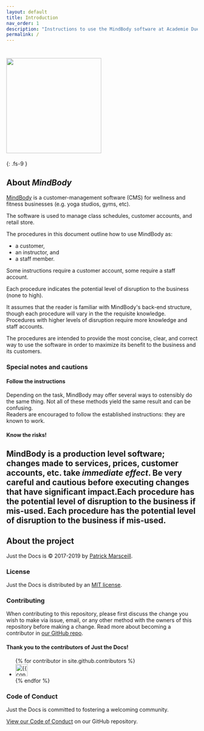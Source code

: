 ```yaml
---
layout: default
title: Introduction 
nav_order: 1
description: "Instructions to use the MindBody software at Academie Duello"
permalink: /
---
```


# <img src="http://github.com/clintonbf/Lynns-and-Clints-doc-project/blob/gh-pages/assets/images/MB-Logo-1.png?raw=true" width="250››" height="250"/> 
{: .fs-9 }

## About _MindBody_

[MindBody](http://mindbody.io) is a customer-management software (CMS) for wellness and fitness businesses (e.g. yoga studios, gyms, etc).

The software is used to manage class schedules, customer accounts, and retail store.

The procedures in this document outline how to use MindBody as:
- a customer,
- an instructor, and
- a staff member.

Some instructions require a customer account, some require a staff account.

Each procedure indicates the potential level of disruption to the business (none to high). 

It assumes that the reader is familiar with MindBody's back-end structure, though each procedure will vary in the the requisite knowledge.  
Procedures with higher levels of disruption require more knowledge and staff accounts.

The procedures are intended to provide the most concise, clear, and correct way to use the software in order to maximize its benefit to the business and its customers.

### Special notes and cautions

#### Follow the instructions
Depending on the task, MindBody may offer several ways to ostensibly do the same thing. Not all of these methods yield the same result and can be confusing.  
Readers are encouraged to follow the established instructions: they are known to work.

#### Know the risks!
MindBody is a production level software; changes made to services, prices, customer accounts, etc. take _immediate effect_. 
Be very careful and cautious before executing changes that have significant impact.Each procedure has the potential level of disruption to the business if mis-used.
Each procedure has the potential level of disruption to the business if mis-used.
---

## About the project

Just the Docs is &copy; 2017-2019 by [Patrick Marsceill](http://patrickmarsceill.com).

### License

Just the Docs is distributed by an [MIT license](https://github.com/pmarsceill/just-the-docs/tree/master/LICENSE.txt).

### Contributing

When contributing to this repository, please first discuss the change you wish to make via issue,
email, or any other method with the owners of this repository before making a change. Read more about becoming a contributor in [our GitHub repo](https://github.com/pmarsceill/just-the-docs#contributing).

#### Thank you to the contributors of Just the Docs!

<ul class="list-style-none">
{% for contributor in site.github.contributors %}
  <li class="d-inline-block mr-1">
     <a href="{{ contributor.html_url }}"><img src="{{ contributor.avatar_url }}" width="32" height="32" alt="{{ contributor.login }}"/></a>
  </li>
{% endfor %}
</ul>

### Code of Conduct

Just the Docs is committed to fostering a welcoming community.

[View our Code of Conduct](https://github.com/pmarsceill/just-the-docs/tree/master/CODE_OF_CONDUCT.md) on our GitHub repository.
